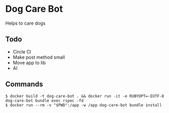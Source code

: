 # Dog Care Bot
Helps to care dogs

## Todo
- Circle CI
- Make post method small
- Move app to lib
- AI

## Commands
```
$ docker build -t dog-care-bot . && docker run -it -e RUBYOPT=-EUTF-8 dog-care-bot bundle exec rspec -fd
$ docker run --rm -v "$PWD":/app -w /app dog-care-bot bundle install
```

